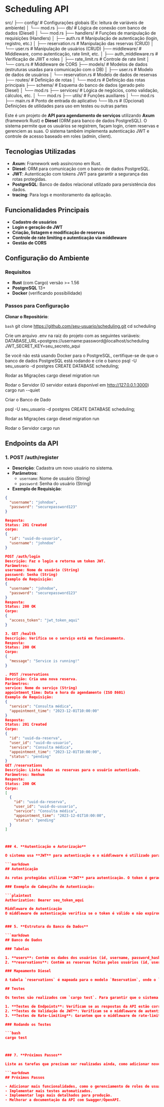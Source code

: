 # Scheduling API

src/
├── config/                # Configurações globais (Ex: leitura de variáveis de ambiente)
│   └── mod.rs
├── db/                    # Lógica de conexão com banco de dados (Diesel)
│   └── mod.rs
├── handlers/              # Funções de manipulação de requisições (Handlers)
│   ├── auth.rs            # Manipulação de autenticação (login, registro, etc.)
│   ├── reservation.rs     # Manipulação das reservas (CRUD)
│   └── user.rs            # Manipulação de usuários (CRUD)
├── middleware/            # Middleware, como autenticação, rate limit, etc.
│   ├── auth_middleware.rs # Verificação de JWT e roles
│   ├── rate_limit.rs      # Controle de rate limit
│   └── cors.rs            # Middleware de CORS
├── models/                # Modelos de dados (estruturas usadas para comunicação com o DB)
│   ├── user.rs            # Modelo de dados de usuários
│   └── reservation.rs     # Modelo de dados de reservas
├── routes/                # Definição de rotas
│   └── mod.rs             # Definição das rotas principais
├── schema/                # Esquema do banco de dados (gerado pelo Diesel)
│   └── mod.rs
├── services/              # Lógica de negócios, como validação, cálculos, etc.
│   └── mod.rs
├── utils/                 # Funções auxiliares
│   └── mod.rs
├── main.rs                # Ponto de entrada do aplicativo
└── lib.rs                 # (Opcional) Definições de utilidades para uso em testes ou outras partes



Este é um projeto de **API para agendamento de serviços** utilizando **Axum** (framework Rust) e 
**Diesel** (ORM para banco de dados PostgreSQL). O sistema permite que os usuários se registrem, 
façam login, criem reservas e gerenciem as suas. O sistema também implementa autenticação JWT e 
controle de acesso baseado em roles (admin, client).

## Tecnologias Utilizadas

- **Axum**: Framework web assíncrono em Rust.
- **Diesel**: ORM para comunicação com o banco de dados PostgreSQL.
- **JWT**: Autenticação com tokens JWT para garantir a segurança das rotas protegidas.
- **PostgreSQL**: Banco de dados relacional utilizado para persistência dos dados.
- **tracing**: Para logs e monitoramento da aplicação.

## Funcionalidades Principais

- **Cadastro de usuários**
- **Login e geração de JWT**
- **Criação, listagem e modificação de reservas**
- **Controle de rate limiting e autenticação via middleware**
- **Gestão de CORS**
   
## Configuração do Ambiente

### Requisitos

- **Rust** (com Cargo) versão >= 1.56
- **PostgreSQL** 13+
- **Docker** (verificando possibilidade)

### Passos para Configuração

**Clonar o Repositório**:

```bash```
git clone https://github.com/seu-usuario/scheduling.git
cd scheduling

Crie um arquivo .env na raiz do projeto com as seguintes variáveis:
DATABASE_URL=postgres://username:password@localhost/scheduling
JWT_SECRET_KEY=seu_secreto_aqui

Se você não está usando Docker para o PostgreSQL, certifique-se de que o banco de dados PostgreSQL está rodando e crie o banco
psql -U seu_usuario -d postgres
CREATE DATABASE scheduling;

Rodar as Migrações
cargo diesel migration run

Rodar o Servidor (O servidor estará disponível em http://127.0.0.1:3000)
cargo run --quiet

Criar o Banco de Dado

psql -U seu_usuario -d postgres
CREATE DATABASE scheduling;

Rodar as Migrações
cargo diesel migration run

Rodar o Servidor
cargo run

## Endpoints da API

### 1. **POST /auth/register**
- **Descrição**: Cadastra um novo usuário no sistema.
- **Parâmetros**:
  - `username`: Nome de usuário (String)
  - `password`: Senha do usuário (String)
- **Exemplo de Requisição**:
  
```json
{
  "username": "johndoe",
  "password": "securepassword123"
}

Resposta:
Status: 201 Created
corpo:
{
  "id": "uuid-do-usuario",
  "username": "johndoe"
}

POST /auth/login
Descrição: Faz o login e retorna um token JWT.
Parâmetros:
username: Nome de usuário (String)
password: Senha (String)
Exemplo de Requisição:
{
  "username": "johndoe",
  "password": "securepassword123"
}
Resposta:
Status: 200 OK
Corpo:
{
  "access_token": "jwt_token_aqui"
}

3. GET /health
Descrição: Verifica se o serviço está em funcionamento.
Resposta:
Status: 200 OK
Corpo:
{
  "message": "Service is running!"
}

. POST /reservations
Descrição: Cria uma nova reserva.
Parâmetros:
service: Nome do serviço (String)
appointment_time: Data e hora do agendamento (ISO 8601)
Exemplo de Requisição:
{
  "service": "Consulta médica",
  "appointment_time": "2023-12-01T10:00:00"
}
Resposta:
Status: 201 Created
Corpo:
{
  "id": "uuid-da-reserva",
  "user_id": "uuid-do-usuario",
  "service": "Consulta médica",
  "appointment_time": "2023-12-01T10:00:00",
  "status": "pending"
}
GET /reservations
Descrição: Lista todas as reservas para o usuário autenticado.
Parâmetros: Nenhum
Resposta:
Status: 200 OK
Corpo:
[
  {
    "id": "uuid-da-reserva",
    "user_id": "uuid-do-usuario",
    "service": "Consulta médica",
    "appointment_time": "2023-12-01T10:00:00",
    "status": "pending"
  }
]



### 4. **Autenticação e Autorização**

O sistema usa **JWT** para autenticação e o middleware é utilizado para validar tokens em rotas protegidas.

```markdown
## Autenticação

As rotas protegidas utilizam **JWT** para autenticação. O token é gerado ao fazer login no sistema e deve ser enviado no cabeçalho `Authorization` com o prefixo `Bearer`.

### Exemplo de Cabeçalho de Autenticação:

```plaintext
Authorization: Bearer seu_token_aqui

Middleware de Autenticação
O middleware de autenticação verifica se o token é válido e não expirou. Se o token for válido, ele permite o acesso à rota. Caso contrário, retorna um erro 401 (Unauthorized).


### 5. **Estrutura do Banco de Dados**

```markdown
## Banco de Dados

### Tabelas

1. **users**: Contém os dados dos usuários (id, username, password_hash).
2. **reservations**: Contém as reservas feitas pelos usuários (id, user_id, service, appointment_time, status).

### Mapeamento Diesel

A tabela `reservations` é mapeada para o modelo `Reservation`, onde o `user_id` faz referência à tabela `users` (com chave estrangeira).

## Testes

Os testes são realizados com `cargo test`. Para garantir que o sistema funciona corretamente, os seguintes testes foram implementados:

1. **Testes de Endpoints**: Verificam se as respostas da API estão corretas.
2. **Testes de Validação de JWT**: Verificam se o middleware de autenticação está funcionando corretamente.
3. **Testes de Rate-Limiting**: Garantem que o middleware de rate-limiting está funcionando.

### Rodando os Testes

```bash
cargo test



### 7. **Próximos Passos**

Liste as tarefas que precisam ser realizadas ainda, como adicionar novos endpoints, melhorar a segurança, etc.

```markdown
## Próximos Passos

- Adicionar mais funcionalidades, como o gerenciamento de roles de usuários (admin, cliente).
- Implementar mais testes automatizados.
- Implementar logs mais detalhados para produção.
- Melhorar a documentação da API com Swagger/OpenAPI.
